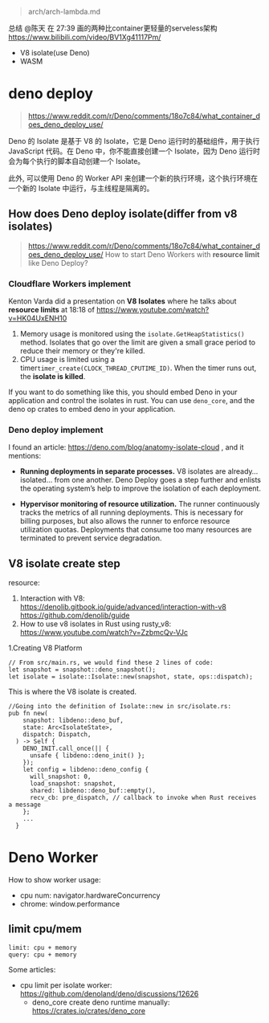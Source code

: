 > arch/arch-lambda.md

总结 @陈天 在 27:39 画的两种比container更轻量的serveless架构 https://www.bilibili.com/video/BV1Xg41117Pm/
- V8 isolate(use Deno)
- WASM

# deno deploy
> https://www.reddit.com/r/Deno/comments/18o7c84/what_container_does_deno_deploy_use/

Deno 的 Isolate 是基于 V8 的 Isolate，它是 Deno 运行时的基础组件，用于执行 JavaScript 代码。在 Deno 中，你不能直接创建一个 Isolate，因为 Deno 运行时会为每个执行的脚本自动创建一个 Isolate。

此外, 可以使用 Deno 的 Worker API 来创建一个新的执行环境，这个执行环境在一个新的 Isolate 中运行，与主线程是隔离的。

## How does Deno deploy isolate(differ from v8 isolates)
> https://www.reddit.com/r/Deno/comments/18o7c84/what_container_does_deno_deploy_use/
How to start Deno Workers with **resource limit** like Deno Deploy?

### Cloudflare Workers implement
Kenton Varda did a presentation on **V8 Isolates** where he talks about **resource limits** at 18:18 of https://www.youtube.com/watch?v=HK04UxENH10

1. Memory usage is monitored using the `isolate.GetHeapStatistics()` method. Isolates that go over the limit are given a small grace period to reduce their memory or they're killed.
2. CPU usage is limited using a timer`timer_create(CLOCK_THREAD_CPUTIME_ID)`. When the timer runs out, the **isolate is killed**.

If you want to do something like this, you should embed Deno in your application and control the isolates in rust. You can use `deno_core`, and the deno op crates to embed deno in your application.

### Deno deploy implement
I found an article: https://deno.com/blog/anatomy-isolate-cloud , and it mentions:

- **Running deployments in separate processes.** 
V8 isolates are already… isolated… from one another. Deno Deploy goes a step further and enlists the operating system’s help to improve the isolation of each deployment.

- **Hypervisor monitoring of resource utilization.**
The runner continuously tracks the metrics of all running deployments. This is necessary for billing purposes, but also allows the runner to enforce resource utilization quotas. Deployments that consume too many resources are terminated to prevent service degradation.

## V8 isolate create step
resource:
1. Interaction with V8: 
 https://denolib.gitbook.io/guide/advanced/interaction-with-v8 https://github.com/denolib/guide
2. How to use v8 isolates in Rust using rusty_v8: 
 https://www.youtube.com/watch?v=ZzbmcQv-VJc

1.Creating V8 Platform

    // From src/main.rs, we would find these 2 lines of code:
    let snapshot = snapshot::deno_snapshot();
    let isolate = isolate::Isolate::new(snapshot, state, ops::dispatch);

This is where the V8 isolate is created. 

    //Going into the definition of Isolate::new in src/isolate.rs:
    pub fn new(
        snapshot: libdeno::deno_buf,
        state: Arc<IsolateState>,
        dispatch: Dispatch,
      ) -> Self {
        DENO_INIT.call_once(|| {
          unsafe { libdeno::deno_init() };
        });
        let config = libdeno::deno_config {
          will_snapshot: 0,
          load_snapshot: snapshot,
          shared: libdeno::deno_buf::empty(),
          recv_cb: pre_dispatch, // callback to invoke when Rust receives a message
        };
        ...
      }


# Deno Worker
How to show worker usage:
- cpu num: navigator.hardwareConcurrency
- chrome: window.performance

## limit cpu/mem
    limit: cpu + memory
    query: cpu + memory

Some articles:
- cpu limit per isolate worker: https://github.com/denoland/deno/discussions/12626
    - deno_core create deno runtime manually: https://crates.io/crates/deno_core

